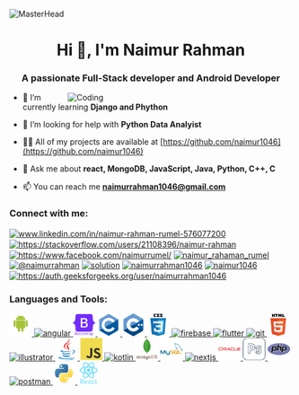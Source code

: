 ![MasterHead](https://raw.githubusercontent.com/hasibul-hasan-shuvo/hasibul-hasan-shuvo/main/images/boy-coding.gif)
<h1 align="center">Hi 👋, I'm Naimur Rahman</h1>
<h3 align="center">A passionate Full-Stack developer and Android Developer</h3>
<img align="right" alt="Coding" width="400" src="https://cdn.dribbble.com/users/1162077/screenshots/3848914/programmer.gif">

- 🌱 I’m currently learning **Django and Phython**

- 🤝 I’m looking for help with **Python Data Analyist**

- 👨‍💻 All of my projects are available at [https://github.com/naimur1046](https://github.com/naimur1046)

- 💬 Ask me about **react, MongoDB, JavaScript, Java, Python, C++, C**

- 📫 You can reach me **naimurrahman1046@gmail.com**

<h3 align="left">Connect with me:</h3>
<p align="left">
<a href="https://linkedin.com/in/www.linkedin.com/in/naimur-rahman-rumel-576077200" target="blank"><img align="center" src="https://raw.githubusercontent.com/rahuldkjain/github-profile-readme-generator/master/src/images/icons/Social/linked-in-alt.svg" alt="www.linkedin.com/in/naimur-rahman-rumel-576077200" height="30" width="40" /></a>
<a href="https://stackoverflow.com/users/https://stackoverflow.com/users/21108396/naimur-rahman" target="blank"><img align="center" src="https://raw.githubusercontent.com/rahuldkjain/github-profile-readme-generator/master/src/images/icons/Social/stack-overflow.svg" alt="https://stackoverflow.com/users/21108396/naimur-rahman" height="30" width="40" /></a>
<a href="https://fb.com/https://www.facebook.com/naimurrumel/" target="blank"><img align="center" src="https://raw.githubusercontent.com/rahuldkjain/github-profile-readme-generator/master/src/images/icons/Social/facebook.svg" alt="https://www.facebook.com/naimurrumel/" height="30" width="40" /></a>
<a href="https://instagram.com/naimur_rahaman_rumel" target="blank"><img align="center" src="https://raw.githubusercontent.com/rahuldkjain/github-profile-readme-generator/master/src/images/icons/Social/instagram.svg" alt="naimur_rahaman_rumel" height="30" width="40" /></a>
<a href="https://medium.com/@naimurrahman" target="blank"><img align="center" src="https://raw.githubusercontent.com/rahuldkjain/github-profile-readme-generator/master/src/images/icons/Social/medium.svg" alt="@naimurrahman" height="30" width="40" /></a>
<a href="https://www.youtube.com/c/solution" target="blank"><img align="center" src="https://raw.githubusercontent.com/rahuldkjain/github-profile-readme-generator/master/src/images/icons/Social/youtube.svg" alt="solution" height="30" width="40" /></a>
<a href="https://codeforces.com/profile/naimurrahman1046" target="blank"><img align="center" src="https://raw.githubusercontent.com/rahuldkjain/github-profile-readme-generator/master/src/images/icons/Social/codeforces.svg" alt="naimurrahman1046" height="30" width="40" /></a>
<a href="https://www.leetcode.com/naimur1046" target="blank"><img align="center" src="https://raw.githubusercontent.com/rahuldkjain/github-profile-readme-generator/master/src/images/icons/Social/leet-code.svg" alt="naimur1046" height="30" width="40" /></a>
<a href="https://auth.geeksforgeeks.org/user/https://auth.geeksforgeeks.org/user/naimurrahman1046" target="blank"><img align="center" src="https://raw.githubusercontent.com/rahuldkjain/github-profile-readme-generator/master/src/images/icons/Social/geeks-for-geeks.svg" alt="https://auth.geeksforgeeks.org/user/naimurrahman1046" height="30" width="40" /></a>
</p>

<h3 align="left">Languages and Tools:</h3>
<p align="left">
      <a href="https://developer.android.com" target="_blank" rel="noreferrer"> 
          <img src="https://raw.githubusercontent.com/devicons/devicon/master/icons/android/android-original-wordmark.svg" alt="android" width="40" height="40"/> 
     </a> 
     <a href="https://angular.io" target="_blank" rel="noreferrer">
           <img src="https://angular.io/assets/images/logos/angular/angular.svg" alt="angular" width="40" height="40"/> 
     </a>
     <a href="https://getbootstrap.com" target="_blank" rel="noreferrer">
           <img src="https://raw.githubusercontent.com/devicons/devicon/master/icons/bootstrap/bootstrap-plain-wordmark.svg" alt="bootstrap" width="40" height="40"/> 
     </a>
     <a href="https://www.cprogramming.com/" target="_blank" rel="noreferrer"> 
          <img src="https://raw.githubusercontent.com/devicons/devicon/master/icons/c/c-original.svg" alt="c" width="40" height="40"/> 
     </a> 
     <a href="https://www.w3schools.com/cpp/" target="_blank" rel="noreferrer"> 
          <img src="https://raw.githubusercontent.com/devicons/devicon/master/icons/cplusplus/cplusplus-original.svg" alt="cplusplus" width="40" height="40"/> 
     </a>
     <a href="https://www.w3schools.com/css/" target="_blank" rel="noreferrer"> 
          <img src="https://raw.githubusercontent.com/devicons/devicon/master/icons/css3/css3-original-wordmark.svg" alt="css3" width="40" height="40"/> 
     </a>
     <a href="https://firebase.google.com/" target="_blank" rel="noreferrer"> 
          <img src="https://www.vectorlogo.zone/logos/firebase/firebase-icon.svg" alt="firebase" width="40" height="40"/> 
     </a> 
     <a href="https://flutter.dev" target="_blank" rel="noreferrer">
           <img src="https://www.vectorlogo.zone/logos/flutterio/flutterio-icon.svg" alt="flutter" width="40" height="40"/> 
     </a>
     <a href="https://git-scm.com/" target="_blank" rel="noreferrer"> 
          <img src="https://www.vectorlogo.zone/logos/git-scm/git-scm-icon.svg" alt="git" width="40" height="40"/> 
     </a>
     <a href="https://www.w3.org/html/" target="_blank" rel="noreferrer">
          <img src="https://raw.githubusercontent.com/devicons/devicon/master/icons/html5/html5-original-wordmark.svg" alt="html5" width="40" height="40"/> 
     </a>
     <a href="https://www.adobe.com/in/products/illustrator.html" target="_blank" rel="noreferrer"> 
          <img src="https://www.vectorlogo.zone/logos/adobe_illustrator/adobe_illustrator-icon.svg" alt="illustrator" width="40" height="40"/>
     </a> 
     <a href="https://www.java.com" target="_blank" rel="noreferrer"> 
          <img src="https://raw.githubusercontent.com/devicons/devicon/master/icons/java/java-original.svg" alt="java" width="40" height="40"/> 
     </a>
     <a href="https://developer.mozilla.org/en-US/docs/Web/JavaScript" target="_blank" rel="noreferrer"> 
          <img src="https://raw.githubusercontent.com/devicons/devicon/master/icons/javascript/javascript-original.svg" alt="javascript" width="40" height="40"/> 
     </a>
      <a href="https://kotlinlang.org" target="_blank" rel="noreferrer"> 
          <img src="https://www.vectorlogo.zone/logos/kotlinlang/kotlinlang-icon.svg" alt="kotlin" width="40" height="40"/> 
     </a> 
     <a href="https://www.mongodb.com/" target="_blank" rel="noreferrer"> 
          <img src="https://raw.githubusercontent.com/devicons/devicon/master/icons/mongodb/mongodb-original-wordmark.svg" alt="mongodb" width="40" height="40"/> 
     </a> 
     <a href="https://www.mysql.com/" target="_blank" rel="noreferrer"> 
          <img src="https://raw.githubusercontent.com/devicons/devicon/master/icons/mysql/mysql-original-wordmark.svg" alt="mysql" width="40" height="40"/> 
     </a>
     <a href="https://nextjs.org/" target="_blank" rel="noreferrer"> 
          <img src="https://cdn.worldvectorlogo.com/logos/nextjs-2.svg" alt="nextjs" width="40" height="40"/> 
     </a> 
     <a href="https://www.oracle.com/" target="_blank" rel="noreferrer"> 
          <img src="https://raw.githubusercontent.com/devicons/devicon/master/icons/oracle/oracle-original.svg" alt="oracle" width="40" height="40"/> 
     </a> 
     <a href="https://www.photoshop.com/en" target="_blank" rel="noreferrer"> 
          <img src="https://raw.githubusercontent.com/devicons/devicon/master/icons/photoshop/photoshop-line.svg" alt="photoshop" width="40" height="40"/> 
     </a> 
     <a href="https://www.php.net" target="_blank" rel="noreferrer"> 
          <img src="https://raw.githubusercontent.com/devicons/devicon/master/icons/php/php-original.svg" alt="php" width="40" height="40"/> 
     </a> 
     <a href="https://postman.com" target="_blank" rel="noreferrer">
          <img src="https://www.vectorlogo.zone/logos/getpostman/getpostman-icon.svg" alt="postman" width="40" height="40"/> 
     </a> 
     <a href="https://www.python.org" target="_blank" rel="noreferrer">
          <img src="https://raw.githubusercontent.com/devicons/devicon/master/icons/python/python-original.svg" alt="python" width="40" height="40"/> 
     </a> 
     <a href="https://reactjs.org/" target="_blank" rel="noreferrer"> 
          <img src="https://raw.githubusercontent.com/devicons/devicon/master/icons/react/react-original-wordmark.svg" alt="react" width="40" height="40"/> 
     </a> 
</p>
